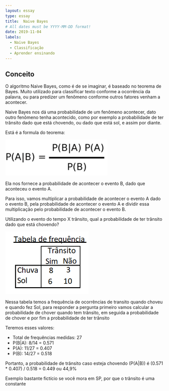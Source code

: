 ```yaml
---
layout: essay
type: essay
title:  Naive Bayes
# All dates must be YYYY-MM-DD format!
date: 2019-11-04
labels:
  - Naive Bayes
  - Classificação
  - Aprender ensinando
---
```


## Conceito

<p>O algoritmo Naive Bayes, como é de se imaginar, é baseado no teorema de Bayes. Muito utilizado para classificar texto conforme a ocorrência da palavra, ou para predizer um fenômeno conforme outros fatores venham a acontecer.</p>

<p>Naive Bayes nos dá uma probabilidade de um fenômeno acontecer, dato outro fenômeno tenha acontecido, como por exemplo a probabilidade de ter trânsito dado que está chovendo, ou dado que está sol, e assim por diante.</p>

<p>Está é a formula do teorema:</p> 
<img class="ui medium fluid image" src="../images/Naive_formula.png">

Ela nos fornece a probabilidade de acontecer o evento B, dado que aconteceu o evento A.

<p>Para isso, vamos multiplicar a probabilidade de acontecer o evento A dado o evento B, pela probabilidade de acontecer o evento A e dividir essa multiplicação pelo probabilidade de acontecer o evento B.</p>

<p>Utilizando o evento do tempo X trânsito, qual a probabilidade de ter trânsito dado que está chovendo?</p>

<img class="ui fluid image" src="../images/tab_freq.png">

<p>Nessa tabela temos a frequência de ocorrências de transito quando choveu e quando fez Sol, para responder a pergunta primeiro vamos calcular a probabilidade de chover quando tem trânsito, em seguida a probabilidade de chover e por fim a probabilidade de ter trânsito</p>

Teremos esses valores:
* Total de frequências medidas: 27
* P(B|A): 8/14 = 0.571
* P(A): 11/27 = 0.407
* P(B): 14/27 = 0.518

<p>Portanto, a probabilidade de trânsito caso esteja chovendo (P(A|B)) é (0.571 * 0.407) / 0.518 = 0.449 ou 44,9%</p>

<p> Exemplo bastante fictício se você mora em SP, por que o trânsito é uma constante </p>

